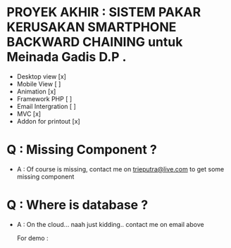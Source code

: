 # PROYEK AKHIR : SISTEM PAKAR KERUSAKAN SMARTPHONE BACKWARD CHAINING untuk Meinada Gadis D.P .

- Desktop view       [x]
- Mobile View        [ ]
- Animation          [x]
- Framework PHP      [ ]
- Email Intergration [ ]
- MVC 			 [x]
- Addon for printout [x]



# Q : Missing Component ?
- A : Of course is missing, contact me on trieputra@live.com to get some missing component

# Q : Where is database ?
- A	: On the cloud... naah just kidding.. contact me on email above





     For demo :
    
